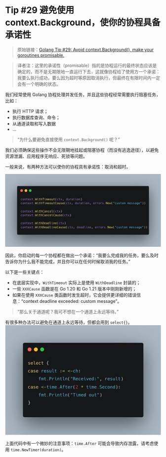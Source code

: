 # Tip #29 避免使用 context.Background，使你的协程具备承诺性

>  原始链接：[Golang Tip #29: Avoid context.Background(), make your goroutines promisable.](https://twitter.com/func25/status/1761025801716392106)

> 译者注：这里的承诺性（promisable）指的是协程运行的最终状态应该是确定的，而不是无期限地一直运行下去，这就像协程给了使用方一个承诺：我要么执行成功，要么因为超时等原因取消执行，但最终在有限时间内一定会有一个明确的状态。



我们经常使用 Golang 协程处理并发任务，并且这些协程经常需要执行阻塞任务，比如：

* 执行 HTTP 请求；
* 执行数据库查询、命令；
* 从通道读取和写入数据
* ...



> “为什么要避免直接使用 `context.Background()` 呢？”



我们必须确保这些操作不会无限期地挂起或阻塞协程（而没有逃逸途径），以避免资源泄漏、应用程序无响应、死锁等问题。

一般来说，有两种方法可以使你的协程具有承诺性：取消和超时。

![](./images/029/1.png)



因此，你启动的每一个协程都在做出一个承诺：“我要么完成我的任务，要么及时告诉你为什么我不能完成，并且你可以在任何时候取消我的任务。”



以下是一些关键点：

* 在底层实现中，`WithTimeout` 实际上是使用 `WithDeadline` 封装的；
* 一些 `XXXCause` 函数是在 Go 1.20 和 Go 1.21 版本中刚刚新增的；
* 如果在使用 `XXXCause` 类函数时发生超时，它会提供更详细的错误信息：“context deadline exceeded: custom message”。



> “那么关于通道呢？我可不想在一个通道上永远等待。”



有很多种办法可以避免在通道上永远等待，但都会用到 `select{}`。
![](./images/029/2.png)

上面代码中有一个微妙的注意事项：`time.After` 可能会导致内存泄露，请考虑使用 `time.NewTimer(duration)`。
